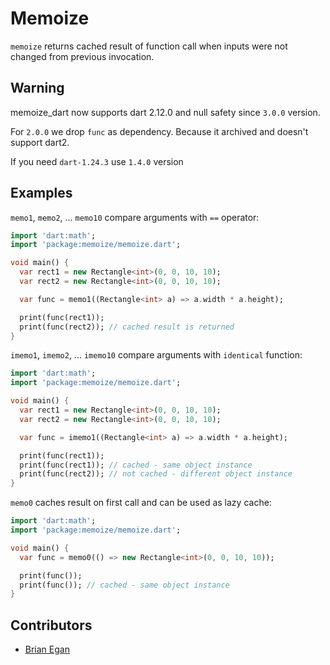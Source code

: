 # Memoize

`memoize` returns cached result of function call when inputs were not changed from previous invocation.

## Warning

memoize_dart now supports dart 2.12.0 and null safety since `3.0.0` version.

For `2.0.0` we drop `func` as dependency. Because it archived and doesn't support dart2.

If you need `dart-1.24.3` use `1.4.0` version

## Examples

`memo1`, `memo2`, ... `memo10` compare arguments with `==` operator:


```dart
import 'dart:math';
import 'package:memoize/memoize.dart';

void main() {
  var rect1 = new Rectangle<int>(0, 0, 10, 10);
  var rect2 = new Rectangle<int>(0, 0, 10, 10);

  var func = memo1((Rectangle<int> a) => a.width * a.height);

  print(func(rect1));
  print(func(rect2)); // cached result is returned
}
```

`imemo1`, `imemo2`, ... `imemo10` compare arguments with `identical` function:

```dart
import 'dart:math';
import 'package:memoize/memoize.dart';

void main() {
  var rect1 = new Rectangle<int>(0, 0, 10, 10);
  var rect2 = new Rectangle<int>(0, 0, 10, 10);

  var func = imemo1((Rectangle<int> a) => a.width * a.height);

  print(func(rect1));
  print(func(rect1)); // cached - same object instance
  print(func(rect2)); // not cached - different object instance
}
```

`memo0` caches result on first call and can be used as lazy cache:

```dart
import 'dart:math';
import 'package:memoize/memoize.dart';

void main() {
  var func = memo0(() => new Rectangle<int>(0, 0, 10, 10));

  print(func());
  print(func()); // cached - same object instance
}
```

## Contributors

  - [Brian Egan](https://gitlab.com/users/brianegan/projects)
